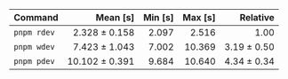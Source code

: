 | Command | Mean [s] | Min [s] | Max [s] | Relative |
|:---|---:|---:|---:|---:|
| `pnpm rdev` | 2.328 ± 0.158 | 2.097 | 2.516 | 1.00 |
| `pnpm wdev` | 7.423 ± 1.043 | 7.002 | 10.369 | 3.19 ± 0.50 |
| `pnpm pdev` | 10.102 ± 0.391 | 9.684 | 10.640 | 4.34 ± 0.34 |
